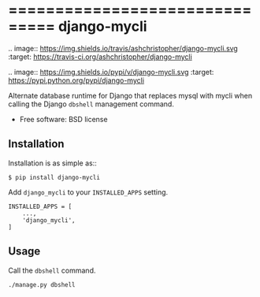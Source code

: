 ===============================
django-mycli
===============================

.. image:: https://img.shields.io/travis/ashchristopher/django-mycli.svg
        :target: https://travis-ci.org/ashchristopher/django-mycli

.. image:: https://img.shields.io/pypi/v/django-mycli.svg
        :target: https://pypi.python.org/pypi/django-mycli


Alternate database runtime for Django that replaces mysql with mycli when
calling the Django `dbshell` management command.

* Free software: BSD license

Installation
------------

Installation is as simple as::

    $ pip install django-mycli

Add ``django_mycli`` to your ``INSTALLED_APPS`` setting.

    INSTALLED_APPS = [
        ...,
        'django_mycli',
    ]


Usage
-----
Call the `dbshell` command.

    ./manage.py dbshell
